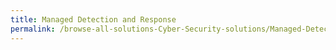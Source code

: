 ```yaml
---
title: Managed Detection and Response
permalink: /browse-all-solutions-Cyber-Security-solutions/Managed-Detection-and-Response
---
```


